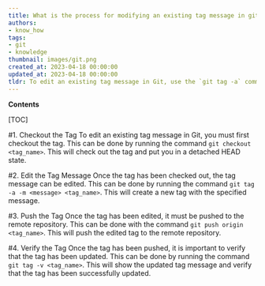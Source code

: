 ```yaml
---
title: What is the process for modifying an existing tag message in git?
authors:
- know_how
tags:
- git
- knowledge
thumbnail: images/git.png
created_at: 2023-04-18 00:00:00
updated_at: 2023-04-18 00:00:00
tldr: To edit an existing tag message in Git, use the `git tag -a` command with the `-m` option.
---
```


**Contents**

[TOC]

#1. Checkout the Tag
To edit an existing tag message in Git, you must first checkout the tag. This can be done by running the command `git checkout <tag_name>`. This will check out the tag and put you in a detached HEAD state. 

#2. Edit the Tag Message
Once the tag has been checked out, the tag message can be edited. This can be done by running the command `git tag -a -m <message> <tag_name>`. This will create a new tag with the specified message. 

#3. Push the Tag
Once the tag has been edited, it must be pushed to the remote repository. This can be done with the command `git push origin <tag_name>`. This will push the edited tag to the remote repository. 

#4. Verify the Tag
Once the tag has been pushed, it is important to verify that the tag has been updated. This can be done by running the command `git tag -v <tag_name>`. This will show the updated tag message and verify that the tag has been successfully updated.
